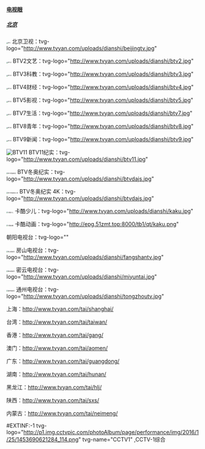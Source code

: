 #### [电视眼](http://www.tvyan.com/)

##### [北京](http://www.tvyan.com/tai/beijing/)

<img src="http://www.tvyan.com/uploads/dianshi/beijingtv.jpg" alt="BTV" style="zoom:25%;" /> 北京卫视：tvg-logo="http://www.tvyan.com/uploads/dianshi/beijingtv.jpg"

<img src="http://www.tvyan.com/uploads/dianshi/btv2.jpg" alt="BTV2" style="zoom:25%;" /> BTV2文艺：tvg-logo="http://www.tvyan.com/uploads/dianshi/btv2.jpg"

<img src="http://www.tvyan.com/uploads/dianshi/btv3.jpg" alt="BTV3" style="zoom:25%;" /> BTV3科教：tvg-logo="http://www.tvyan.com/uploads/dianshi/btv3.jpg"

<img src="http://www.tvyan.com/uploads/dianshi/btv4.jpg" alt="BTV4" style="zoom:25%;" /> BTV4财经：tvg-logo="http://www.tvyan.com/uploads/dianshi/btv4.jpg"

<img src="http://www.tvyan.com/uploads/dianshi/btv5.jpg" alt="BTV5" style="zoom:25%;" /> BTV5影视：tvg-logo="http://www.tvyan.com/uploads/dianshi/btv5.jpg"

<img src="http://www.tvyan.com/uploads/dianshi/btv7.jpg" alt="BTV7" style="zoom:25%;" /> BTV7生活：tvg-logo="http://www.tvyan.com/uploads/dianshi/btv7.jpg"

<img src="http://www.tvyan.com/uploads/dianshi/btv8.jpg" alt="BTV8" style="zoom:25%;" /> BTV8青年：tvg-logo="http://www.tvyan.com/uploads/dianshi/btv8.jpg"

<img src="http://www.tvyan.com/uploads/dianshi/btv9.jpg" alt="BTV9" style="zoom:25%;" /> BTV9新闻：tvg-logo="http://www.tvyan.com/uploads/dianshi/btv9.jpg"

<img src="http://www.tvyan.com/uploads/dianshi/btv11.jpg" alt="BTV11" style="zoom:100%;" /> BTV11纪实：tvg-logo="http://www.tvyan.com/uploads/dianshi/btv11.jpg"

<img src="http://www.tvyan.com/uploads/dianshi/btvdajs.jpg" alt="BTV冬奥纪实" style="zoom:25%;" /> BTV冬奥纪实：tvg-logo="http://www.tvyan.com/uploads/dianshi/btvdajs.jpg"

<img src="http://www.tvyan.com/uploads/dianshi/btvdajs.jpg" alt="BTV冬奥纪实 4K" style="zoom:25%;" /> BTV冬奥纪实 4K：tvg-logo="http://www.tvyan.com/uploads/dianshi/btvdajs.jpg"

<img src="http://www.tvyan.com/uploads/dianshi/kaku.jpg" alt="卡酷少儿" style="zoom:25%;" /> 卡酷少儿：tvg-logo="http://www.tvyan.com/uploads/dianshi/kaku.jpg"

<img src="http://www.tvyan.com/uploads/dianshi/kaku.jpg" alt="卡酷动画" style="zoom:25%;" /> 卡酷动画：tvg-logo="http://epg.51zmt.top:8000/tb1/qt/kaku.png"

   朝阳电视台：tvg-logo=""

<img src="http://www.tvyan.com/uploads/dianshi/fangshantv.jpg" alt="房山电视台" style="zoom:25%;" /> 房山电视台：tvg-logo="http://www.tvyan.com/uploads/dianshi/fangshantv.jpg"

<img src="http://www.tvyan.com/uploads/dianshi/miyuntai.jpg" alt="密云电视台" style="zoom:25%;" /> 密云电视台：tvg-logo="http://www.tvyan.com/uploads/dianshi/miyuntai.jpg"

<img src="http://www.tvyan.com/uploads/dianshi/tongzhoutv.jpg" alt="通州电视台" style="zoom:25%;" /> 通州电视台：tvg-logo="http://www.tvyan.com/uploads/dianshi/tongzhoutv.jpg"



上海：http://www.tvyan.com/tai/shanghai/

台湾：http://www.tvyan.com/tai/taiwan/

香港：http://www.tvyan.com/tai/gang/

澳门：http://www.tvyan.com/tai/aomen/



广东：http://www.tvyan.com/tai/guangdong/

湖南：http://www.tvyan.com/tai/hunan/

黑龙江：http://www.tvyan.com/tai/hlj/

陕西：http://www.tvyan.com/tai/sxs/

内蒙古：http://www.tvyan.com/tai/neimeng/


#EXTINF:-1 tvg-logo="http://p1.img.cctvpic.com/photoAlbum/page/performance/img/2016/1/25/1453690621284_114.png" tvg-name="CCTV1" ,CCTV-1综合

